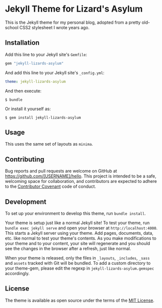 # Jekyll Theme for Lizard's Asylum

This is the Jekyll theme for my personal blog, adopted from a
pretty old-school CSS2 stylesheet I wrote years ago.

## Installation

Add this line to your Jekyll site's `Gemfile`:

```ruby
gem "jekyll-lizards-asylum"
```

And add this line to your Jekyll site's `_config.yml`:

```yaml
theme: jekyll-lizards-asylum
```

And then execute:

    $ bundle

Or install it yourself as:

    $ gem install jekyll-lizards-asylum

## Usage

This uses the same set of layouts as `minima`. 

## Contributing

Bug reports and pull requests are welcome on GitHub at
https://github.com/[USERNAME]/hello. This project is intended to be a
safe, welcoming space for collaboration, and contributors are expected
to adhere to the [Contributor
Covenant](http://contributor-covenant.org) code of conduct.

## Development

To set up your environment to develop this theme, run `bundle
install`.

Your theme is setup just like a normal Jekyll site! To test your
theme, run `bundle exec jekyll serve` and open your browser at
`http://localhost:4000`. This starts a Jekyll server using your
theme. Add pages, documents, data, etc. like normal to test your
theme's contents. As you make modifications to your theme and to your
content, your site will regenerate and you should see the changes in
the browser after a refresh, just like normal.

When your theme is released, only the files in `_layouts`,
`_includes`, `_sass` and `assets` tracked with Git will be bundled.
To add a custom directory to your theme-gem, please edit the regexp in
`jekyll-lizards-asylum.gemspec` accordingly.

## License

The theme is available as open source under the terms of the [MIT
License](https://opensource.org/licenses/MIT).

